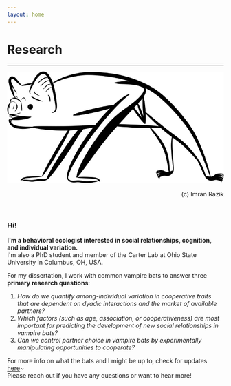 ```yaml
---
layout: home
---
```

# Research
--- 
![Vampire bat digital drawing - Copyright (c) 2020 Imran Razik](/assets/vampterrestrial.png) <br/>
<p align="right"> 
 (c) Imran Razik
</p> 

<br/>

### Hi!
<b> I'm a behavioral ecologist interested in social relationships, cognition, and individual variation. </b> <br/>
I'm also a PhD student and member of the Carter Lab at Ohio State University in Columbus, OH, USA.
 
For my dissertation, I work with common vampire bats to answer three **primary research questions**: <br/>
1. *How do we quantify among-individual variation in cooperative traits that are dependent on dyadic interactions and the market of available partners?*
2. *Which factors (such as age, association, or cooperativeness) are most important for predicting the development of new social relationships in vampire bats?* 
3. *Can we control partner choice in vampire bats by experimentally manipulating opportunities to cooperate?*

For more info on what the bats and I might be up to, check for updates [here](https://imranrazik.github.io/Blog.html)~ <br/>
Please reach out if you have any questions or want to hear more!

